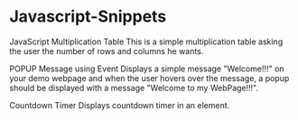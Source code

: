 # Javascript-Snippets

JavaScript Multiplication Table
This is a simple multiplication table asking the user the number of rows and columns he wants.

POPUP Message using Event
Displays a simple message "Welcome!!!" on your demo webpage and when the user hovers over the message, a popup should be displayed with a message "Welcome to my WebPage!!!".

Countdown Timer
Displays countdown timer in an element.


